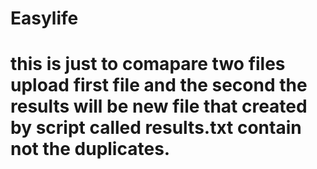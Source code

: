# Easylife
# this is just to comapare two files upload first file and the second the results will be new file that created by script called results.txt contain not the duplicates.
